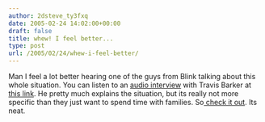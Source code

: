 ```yaml
---
author: 2dsteve_ty3fxq
date: 2005-02-24 14:02:00+00:00
draft: false
title: whew! I feel better...
type: post
url: /2005/02/24/whew-i-feel-better/
---
```


Man I feel a lot better hearing one of the guys from Blink talking about this whole situation. You can listen to an [audio interview](//kroq.wmod.llnwd.net/a168/o1/kbaudio/TravisBarker.asf) with Travis Barker at [this link](//kroq.wmod.llnwd.net/a168/o1/kbaudio/TravisBarker.asf). He pretty much explains the situation, but its really not more specific than they just want to spend time with families. So[ check it out](//kroq.wmod.llnwd.net/a168/o1/kbaudio/TravisBarker.asf). Its neat.

